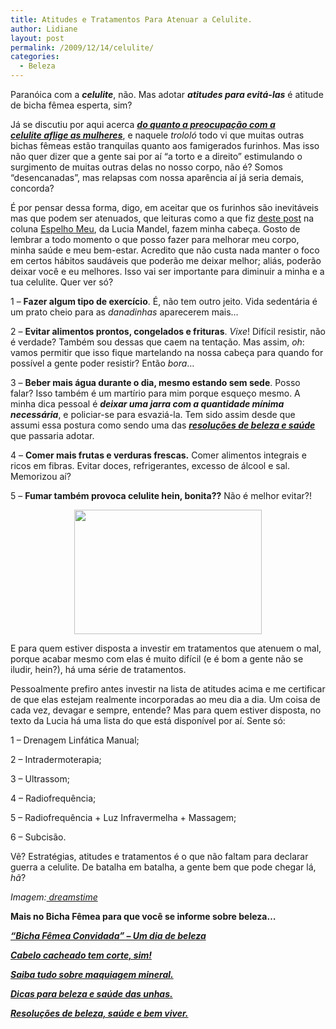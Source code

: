 ```yaml
---
title: Atitudes e Tratamentos Para Atenuar a Celulite.
author: Lidiane
layout: post
permalink: /2009/12/14/celulite/
categories:
  - Beleza
---
```

Paranóica com a **_celulite_**, não. Mas adotar **_atitudes para evitá-las_** é atitude de bicha fêmea esperta, sim?

Já se discutiu por aqui acerca **_<a href="http://www.trololodemulher.com.br/2009/07/02/ditadura-da-beleza-2/" target="_self">do quanto a preocupação com a celulite aflige as mulheres</a>_**, e naquele _trololó_ todo vi que muitas outras bichas fêmeas estão tranquilas quanto aos famigerados furinhos. Mas isso não quer dizer que a gente sai por aí “a torto e a direito” estimulando o surgimento de muitas outras delas no nosso corpo, não é? Somos “desencanadas”, mas relapsas com nossa aparência aí já seria demais, concorda?

<!--more-->

É por pensar dessa forma, digo, em aceitar que os furinhos são inevitáveis mas que podem ser atenuados, que leituras como a que fiz <a href="http://veja.abril.com.br/blog/estetica-saude/corpo/como-tratar-a-celulite/" target="_blank" rel="noopener noreferrer">deste post</a> na coluna <a href="http://veja.abril.com.br/blog/estetica-saude/" target="_blank" rel="noopener noreferrer">Espelho Meu</a>, da Lucia Mandel, fazem minha cabeça. Gosto de lembrar a todo momento o que posso fazer para melhorar meu corpo, minha saúde e meu bem-estar. Acredito que não custa nada manter o foco em certos hábitos saudáveis que poderão me deixar melhor; aliás, poderão deixar você e eu melhores. Isso vai ser importante para diminuir a minha e a tua celulite. Quer ver só?

1 – **Fazer algum tipo de exercício**. É, não tem outro jeito. Vida sedentária é um prato cheio para as _danadinhas_ aparecerem mais&#8230;

2 – **Evitar alimentos prontos, congelados e frituras**. _Vixe_! Difícil resistir, não é verdade? Também sou dessas que caem na tentação. Mas assim, _oh_: vamos permitir que isso fique martelando na nossa cabeça para quando for possível a gente poder resistir? Então _bora_&#8230;

3 – **Beber mais água durante o dia, mesmo estando sem sede**. Posso falar? Isso também é um martírio para mim porque esqueço mesmo. A minha dica pessoal é **_deixar uma jarra com a quantidade mínima necessária_**, e policiar-se para esvaziá-la. Tem sido assim desde que assumi essa postura como sendo uma das <a href="http://www.trololodemulher.com.br/2009/01/03/dica-beleza-saude/" target="_self"><strong><em>resoluções de beleza e saúde</em></strong> </a>que passaria adotar.

4 – **Comer mais frutas e verduras frescas.** Comer alimentos integrais e ricos em fibras. Evitar doces, refrigerantes, excesso de álcool e sal. Memorizou aí? 

5 – **Fumar também provoca celulite hein, bonita??** Não é melhor evitar?!

<p style="text-align: center;">
  <a href="https://www.trololodemulher.com.br/2010/07/celulite.jpg"><img class="size-medium wp-image-4935 aligncenter" title="celulite" src="https://www.trololodemulher.com.br/2010/07/celulite-300x199.jpg" alt="" width="300" height="199" /></a>
</p>

E para quem estiver disposta a investir em tratamentos que atenuem o mal, porque acabar mesmo com elas é muito difícil (e é bom a gente não se iludir, hein?), há uma série de tratamentos.

Pessoalmente prefiro antes investir na lista de atitudes acima e me certificar de que elas estejam realmente incorporadas ao meu dia a dia. Um coisa de cada vez, devagar e sempre, entende? Mas para quem estiver disposta, no texto da Lucia há uma lista do que está disponível por aí. Sente só:

1 – Drenagem Linfática Manual;

2 – Intradermoterapia;

3 – Ultrassom;

4 – Radiofrequência;

5 – Radiofrequência + Luz Infravermelha + Massagem;

6 – Subcisão.

Vê? Estratégias, atitudes e tratamentos é o que não faltam para declarar guerra a celulite. De batalha em batalha, a gente bem que pode chegar lá, _hã_?

_Imagem:_<a href="http://www.dreamstime.com/free-photos" target="_blank" rel="noopener noreferrer"><em> dreamstime</em></a>

**Mais no Bicha Fêmea para que você se informe sobre beleza&#8230;**

[**_“Bicha Fêmea Convidada” – Um dia de beleza_**](http://www.trololodemulher.com.br/2009/04/09/bicha-fmea-convidada-um-dia-de-beleza/)

<a href="http://www.trololodemulher.com.br/2010/02/23/cabelo-cacheado/" target="_self"><strong><em>Cabelo</em></strong><strong><em> cacheado tem corte, sim!</em></strong></a>

**_<a href="http://www.trololodemulher.com.br/2009/07/08/maquiagem-mineral/" target="_self">Saiba tudo sobre maquiagem mineral.</a>_**

**_<a href="http://www.trololodemulher.com.br/2009/04/14/unhas-dicas-cuidados/" target="_self">Dicas para beleza e saúde das unhas.</a>_**

**_<a href="http://www.trololodemulher.com.br/2009/01/03/dica-beleza-saude/" target="_self">Resoluções de beleza, saúde e bem viver.</a>_**